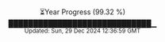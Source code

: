 <p align="center">
⏳Year Progress (99.32 %) <br>
█████████████████████████████▁ <br>
<sub>Updated: Sun, 29 Dec 2024 12:36:59 GMT</sub>
</p>

